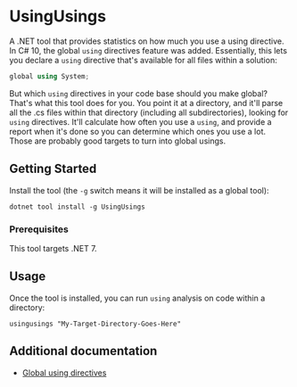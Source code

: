 # UsingUsings

A .NET tool that provides statistics on how much you use a using directive. In C# 10, the global `using` directives feature was added. Essentially, this lets you declare a `using` directive that's available for all files within a solution:

```csharp
global using System;
```

But which `using` directives in your code base should you make global? That's what this tool does for you. You point it at a directory, and it'll parse all the .cs files within that directory (including all subdirectories), looking for `using` directives. It'll calculate how often you use a `using`, and provide a report when it's done so you can determine which ones you use a lot. Those are probably good targets to turn into global usings.

## Getting Started

Install the tool (the `-g` switch means it will be installed as a global tool):

```
dotnet tool install -g UsingUsings
```

### Prerequisites

This tool targets .NET 7.

## Usage

Once the tool is installed, you can run `using` analysis on code within a directory:

```
usingusings "My-Target-Directory-Goes-Here"
```

## Additional documentation

* [Global using directives](https://learn.microsoft.com/en-us/dotnet/csharp/whats-new/csharp-10#global-using-directives)